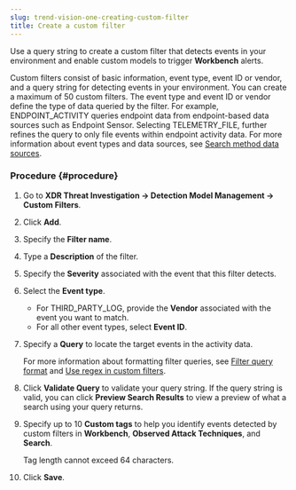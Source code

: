 ```yaml
---
slug: trend-vision-one-creating-custom-filter
title: Create a custom filter
---
```


Use a query string to create a custom filter that detects events in your environment and enable custom models to trigger **Workbench** alerts.

Custom filters consist of basic information, event type, event ID or vendor, and a query string for detecting events in your environment. You can create a maximum of 50 custom filters. The event type and event ID or vendor define the type of data queried by the filter. For example, ENDPOINT_ACTIVITY queries endpoint data from endpoint-based data sources such as Endpoint Sensor. Selecting TELEMETRY_FILE, further refines the query to only file events within endpoint activity data. For more information about event types and data sources, see [Search method data sources](search-method-data-sources.md).

### Procedure {#procedure}

1.  Go to **XDR Threat Investigation → Detection Model Management → Custom Filters**.

2.  Click **Add**.

3.  Specify the **Filter name**.

4.  Type a **Description** of the filter.

5.  Specify the **Severity** associated with the event that this filter detects.

6.  Select the **Event type**.

    - For THIRD_PARTY_LOG, provide the **Vendor** associated with the event you want to match.
    - For all other event types, select **Event ID**.

7.  Specify a **Query** to locate the target events in the activity data.

    For more information about formatting filter queries, see [Filter query format](custom-filter-query-format.md) and [Use regex in custom filters](using-regex-custom-filters.md).

8.  Click **Validate Query** to validate your query string. If the query string is valid, you can click **Preview Search Results** to view a preview of what a search using your query returns.

9.  Specify up to 10 **Custom tags** to help you identify events detected by custom filters in **Workbench**, **Observed Attack Techniques**, and **Search**.

    Tag length cannot exceed 64 characters.

10. Click **Save**.
